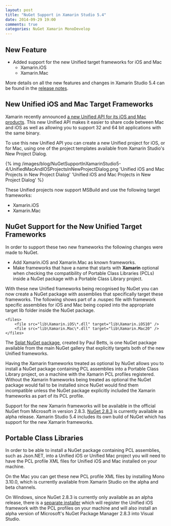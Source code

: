 ```yaml
---
layout: post
title: "NuGet Support in Xamarin Studio 5.4"
date: 2014-09-29 19:00
comments: true
categories: NuGet Xamarin MonoDevelop
---
```


## New Feature

   * Added support for the new Unified target frameworks for iOS and Mac
      * Xamarin.iOS
      * Xamarin.Mac

More details on all the new features and changes in Xamarin Studio 5.4 can be found in the [release notes](http://developer.xamarin.com/releases/studio/xamarin.studio_5.4/xamarin.studio_5.4/).

## New Unified iOS and Mac Target Frameworks

Xamarin recently announced [a new Unified API for its iOS and Mac products](http://blog.xamarin.com/unified-api-with-64-bit-support-for-ios-and-mac/). This new Unified API makes it easier to share code between Mac and iOS as well as allowing you to support 32 and 64 bit applications with the same binary.

To use this new Unified API you can create a new Unified project for iOS, or for Mac, using one of the project templates available from Xamarin Studio's New Project Dialog.

{% img /images/blog/NuGetSupportInXamarinStudio5-4/UnifiedMacAndIOSProjectsInNewProjectDialog.png 'Unified iOS and Mac Projects in New Project Dialog' 'Unified iOS and Mac Projects in New Project Dialog' %}

These Unified projects now support MSBuild and use the following target frameworks:

  * Xamarin.iOS
  * Xamarin.Mac

## NuGet Support for the New Unified Target Frameworks

In order to support these two new frameworks the following changes were made to NuGet.
 
  * Add Xamarin.iOS and Xamarin.Mac as known frameworks.
  * Make frameworks that have a name that starts with **Xamarin** optional when checking the compatibility of Portable Class Libraries (PCLs) inside a NuGet package with a Portable Class Library project. 

With these new Unified frameworks being recognised by NuGet you can now create a NuGet package with assemblies that specifically target these frameworks.  The following shows part of a .nuspec file with framework specific assemblies for iOS and Mac being copied into the appropriate target lib folder inside the NuGet package.

    <files>
		<file src="lib\Xamarin.iOS\*.dll" target="lib\Xamarin.iOS10" />
		<file src="lib\Xamarin.Mac\*.dll" target="lib\Xamarin.Mac20" />
	</files>

The [Splat NuGet package](https://www.nuget.org/packages/Splat/), created by Paul Betts, is one NuGet package available from the main NuGet gallery that explicitly targets both of the new Unified frameworks.

Having the Xamarin frameworks treated as optional by NuGet allows you to install a NuGet package containing PCL assemblies into a Portable Class Library project, on a machine with the Xamarin PCL profiles registered. Without the Xamarin frameworks being treated as optional the NuGet package would fail to be installed since NuGet would find them incompatible unless the NuGet package explicitly included the Xamarin frameworks as part of its PCL profile.

Support for the new Xamarin frameworks will be available in the official NuGet from Microsoft in version 2.8.3. [NuGet 2.8.3](https://nuget.codeplex.com/releases/view/133091) is currently available as alpha release. Xamarin Studio 5.4 includes its own build of NuGet which has support for the new Xamarin frameworks.

## Portable Class Libraries

In order to be able to install a NuGet package containing PCL assemblies, such as Json.NET, into a Unified iOS or Unified Mac project you will need to have the PCL profile XML files for Unified iOS and Mac installed on your machine.

On the Mac you can get these new PCL profile XML files by installing Mono 3.10.0, which is currently available from Xamarin Studio on the alpha and beta channels.

On Windows, since NuGet 2.8.3 is currently only available as an alpha release, there is a [separate installer](http://xvs.xamarin.com/Xamarin.iOS.PortableNuGet.msi) which will register the Unified iOS framework with the PCL profiles on your machine and will also install an alpha version of Microsoft's NuGet Package Manager 2.8.3 into Visual Studio.

